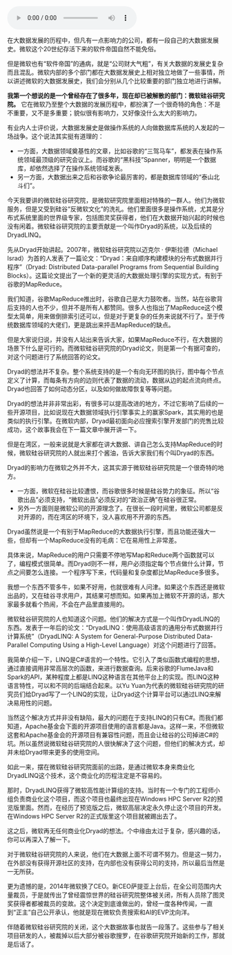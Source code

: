 <audio title="077 _ 微软的大数据发展史：微软硅谷研究院" src="https://static001.geekbang.org/resource/audio/72/b4/728308eb1ead522c18d8ae8f14cdaeb4.mp3" controls="controls"></audio> 
<p>在大数据发展的历程中，但凡有一点影响力的公司，都有一段自己的大数据发展史。微软这个20世纪存活下来的软件帝国自然不能免俗。</p>
<p>但是微软也有“软件帝国”的通病，就是“公司财大气粗”，有关大数据的发展史复杂而且混乱。微软内部的多个部门都在大数据发展史上相对独立地做了一些事情，所以讲述微软的大数据发展史，我们会分别从几个比较重要的部门独立地进行讲解。</p>
<p><strong>我第一个想说的是一个曾经存在了很多年，现在却已被解散的部门：微软硅谷研究院。</strong> 它在微软乃至整个大数据的发展历程中，都扮演了一个很奇特的角色：不是不重要，又不是多重要；貌似很有影响力，又好像没什么太大的影响力。</p>
<p><span class="orange">有业内人士评价说，大数据发展史是做操作系统的人向做数据库系统的人发起的一场战争。</span>这个说法其实挺有道理的：</p>
<!-- [[[read_end]]] -->
<ul>
<li>一方面，大数据领域奠基性的文章，比如谷歌的“三驾马车”，都发表在操作系统领域最顶级的研究会议上。而谷歌的“黑科技”Spanner，明明是一个数据库，却依然选择了在操作系统领域发表。</li>
<li>另一方面，大数据出来之后和谷歌争论最厉害的，都是数据库领域的“泰山北斗们”。</li>
</ul>
<p>今天我要讲的微软硅谷研究院，是微软研究院里面相对特殊的一群人。他们为微软服务，但是又受到硅谷“反微软文化”的洗礼。他们里面很多是操作系统，尤其是分布式系统里面的世界级专家，包括图灵奖获得者，他们在大数据开始兴起的时候也没有闲着。微软硅谷研究院的主要贡献是一个叫作Dryad的系统，以及后续的DryadLINQ。</p>
<p>先从Dryad开始讲起。2007年，微软硅谷研究院以迈克尔 · 伊斯拉德（Michael Israd）为首的人发表了一篇论文：“Dryad：来自顺序构建模块的分布式数据并行程序”（Dryad: Distributed Data-parallel Programs from Sequential Building Blocks）。这篇论文提出了一个新的更灵活的大数据处理引擎的实现方式，有别于谷歌的MapReduce。</p>
<p>我们知道，谷歌MapReduce推出时，谷歌自己是大力鼓吹者。当然，站在谷歌背后支持的人也不少，但并不是所有人都赞同。很多人也指出了MapReduce这个模型太简单，用来做倒排索引还可以，但是对于更复杂的任务来说就不行了。至于传统数据库领域的大佬们，更是跳出来抨击MapReduce的缺点。</p>
<p>但是大家说归说，并没有人站出来告诉大家，如果MapReduce不行，在大数据的场景下什么是可行的。而微软硅谷研究院的Dryad论文，则是第一个有据可查的，对这个问题进行了系统回答的论文。</p>
<p>Dryad的想法并不复杂。整个系统支持的是一个有向无环图的执行，图中每个节点定义了计算，而每条有方向的边则代表了数据的流动，数据从边的起点流向终点。Dryad也回答了如何动态分区，以及如何做故障恢复等等问题。</p>
<p>Dryad的想法并非非常出彩，有很多可以提高改进的地方，不过它影响了后续的一些开源项目，比如说现在大数据领域执行引擎事实上的赢家Spark，其实用的也是类似的执行引擎。在微软内部，Dryad最初面向必应搜索引擎开发部门的兜售比较成功，这个故事我会在下一篇文章中展开讲一下。</p>
<p>但是在湾区，一般来说就是大家都在讲大数据、讲自己怎么支持MapReduce的时候，微软硅谷研究院的人就出来打个酱油，告诉大家我们有个叫Dryad的东西。</p>
<p>Dryad的影响力在微软之外并不大，这其实源于微软硅谷研究院是一个很奇特的地方。</p>
<ul>
<li>一方面，微软在硅谷比较遭恨，而谷歌很多时候是硅谷势力的象征。所以“谷歌出品”必须支持，“微软出品”必须反对的“政治正确”在硅谷很正常。</li>
<li>另外一方面则是微软公司的开源理念了。在很长一段时间里，微软公司都是反对开源的，而在湾区的环境下，没人喜欢用不开源的东西。</li>
</ul>
<p>Dryad虽然说是一个有别于MapReduce的大数据执行引擎，而且功能还强大一些，但却有一个MapReduce没有的毛病：它在易用性上非常差。</p>
<p>具体来说，MapReduce的用户只需要不停地写Map和Reduce两个函数就可以了，编程模式很简单。而Dryad则不一样，用户必须指定每个节点做什么计算，节点之间要怎么连接。一个程序写下来，代码量和复杂度都比MapReduce多很多。</p>
<p>我想一个东西不管多牛，如果不好用，也就很难有人问津。如果这个东西还是微软出品的，又在硅谷寻求用户，其结果可想而知。如果再加上微软不开源的话，那大家最多就看个热闹，不会在产品里直接用的。</p>
<p>微软硅谷研究院的人也知道这个问题。他们的解决方式是一个叫作DryadLINQ的东西。发表于一年后的论文：“DryadLINQ：使用高级语言的通用分布式数据并行计算系统”（DryadLINQ: A System for General-Purpose Distributed Data-Parallel Computing Using a High-Level Language）对这个问题进行了回答。</p>
<p>我简单介绍一下，LINQ是C#语言的一个特性。它引入了类似函数式编程的思想，通过直接调用非常高层次的函数，来进行数据查询。后来谷歌的FlumeJava和Spark的API，某种程度上都是LINQ这种语言在其他平台上的实现。而LINQ这种语言特性，可以和不同的后端结合起来。以Yu Yuan为代表的微软硅谷研究院的研究员们给Dryad写了一个LINQ的实现，让Dryad这个计算平台可以通过LINQ来解决易用性的问题。</p>
<p>当然这个解决方式并非没有缺陷，最大的问题在于支持LINQ的只有C#。而我们都知道，Apache基金会下面的开源项目使用的语言都是Java。这样一来，不但微软这套和Apache基金会的开源项目有兼容性问题，而且会让硅谷的公司掉进C#的坑。所以虽然说微软硅谷研究院的人很快解决了这个问题，但他们的解决方式，却并未给Dryad带来更多的使用空间。</p>
<p>如此一来，摆在微软硅谷研究院面前的出路，是通过微软本身来商业化DryadLINQ这个技术，这个商业化的历程注定是不容易的。</p>
<p>那时，DryadLINQ获得了微软高性能计算组的支持。当时有一个专门的工程师小组负责商业化这个项目，而这个项目也最终出现在Windows HPC Server R2的预览版里面。然而，在经历了预览版之后，微软高层决定永久停止这个项目的开发。在Windows HPC Server R2的正式版里这个项目就被踢出去了。</p>
<p>这之后，微软再无任何商业化Dryad的想法。个中缘由太过于复杂，感兴趣的话，你可以再深入了解一下。</p>
<p>对于微软硅谷研究院的人来说，他们在大数据上面不可谓不努力。但是这一努力，在外部没有获得开源社区的支持，在内部也没有获得公司的支持，所以最后当然是一无所获。</p>
<p>更为遗憾的是，2014年微软换了CEO。新CEO萨提亚上台后，在全公司范围内大量裁员，于是就传出了曾经震惊世界的硅谷研究院整体被关闭，所有人员除了图灵奖获得者都被裁员的变故。这个决定到底谁做出的，曾经一度各种传闻，一直到“正主”自己公开承认，他就是现在微软负责搜索和AI的EVP沈向洋。</p>
<p>伴随着微软硅谷研究院的关闭，这个大数据故事也就告一段落了。这些参与了相关项目研发的人，被裁掉以后大部分被谷歌搜罗，在谷歌研究院开始新的工作，那就是后话了。</p>
<p></p>
